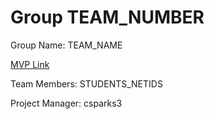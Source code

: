 # Group TEAM_NUMBER
Group Name: TEAM_NAME

[MVP Link](http://cs196.cs.illinois.edu)

Team Members: STUDENTS_NETIDS

Project Manager: csparks3
